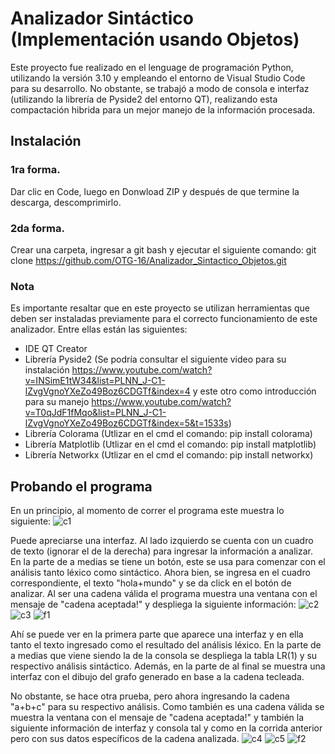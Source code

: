 # Analizador Sintáctico (Implementación usando Objetos)
Este proyecto fue realizado en el lenguage de programación Python, utilizando la versión 3.10 y empleando el entorno de Visual Studio Code para su desarrollo. No obstante, se trabajó a modo de consola e interfaz (utilizando la librería de Pyside2 del entorno QT), realizando esta compactación hibrida para un mejor manejo de la información procesada.

## Instalación
### 1ra forma.
Dar clic en Code, luego en Donwload ZIP y después de que termine la descarga, descomprimirlo.

### 2da forma.
Crear una carpeta, ingresar a git bash y ejecutar el siguiente comando:  git clone https://github.com/OTG-16/Analizador_Sintactico_Objetos.git

### Nota
Es importante resaltar que en este proyecto se utilizan herramientas que deben ser instaladas previamente para el correcto funcionamiento de este analizador. Entre ellas están las siguientes:

- IDE QT Creator
- Librería Pyside2 (Se podría consultar el siguiente video para su instalación https://www.youtube.com/watch?v=INSimE1tW34&list=PLNN_J-C1-lZvgVgnoYXeZo49Boz6CDGTf&index=4 y este otro como introducción para su manejo https://www.youtube.com/watch?v=T0qJdF1fMqo&list=PLNN_J-C1-lZvgVgnoYXeZo49Boz6CDGTf&index=5&t=1533s)
- Librería Colorama (Utlizar en el cmd el comando: pip install colorama)
- Librería Matplotlib (Utlizar en el cmd el comando: pip install matplotlib)
- Librería Networkx (Utlizar en el cmd el comando: pip install networkx)

## Probando el programa
En un principio, al momento de correr el programa este muestra lo siguiente:
![c1](https://user-images.githubusercontent.com/70919055/191636160-03a7d676-64d0-44b7-be3e-5f74b06b9f8a.PNG)

Puede apreciarse una interfaz. Al lado izquierdo se cuenta con un cuadro de texto (ignorar el de la derecha) para ingresar la información a analizar. En la parte de a medias se tiene un botón, este se usa para comenzar con el análisis tanto léxico como sintáctico. Ahora bien, se ingresa en el cuadro correspondiente, el texto "hola+mundo" y se da click en el botón de analizar. Al ser una cadena válida el programa muestra una ventana con el mensaje de "cadena aceptada!" y despliega la siguiente información:
![c2](https://user-images.githubusercontent.com/70919055/191636484-6cb48968-a8cb-4280-a8e6-eebeb2b798ee.PNG)
![c3](https://user-images.githubusercontent.com/70919055/191636516-a339e10d-bf3c-430e-a5b0-45e20e13eaab.PNG)
![f1](https://user-images.githubusercontent.com/70919055/191636654-32853ebc-af0c-4a8e-8e2a-4b0b1f595aae.png)

Ahí se puede ver en la primera parte  que aparece una interfaz y en ella tanto el texto ingresado como el resultado del análisis léxico. En la parte de a medias que viene siendo la de la consola se despliega la tabla LR(1) y su respectivo análisis sintáctico. Además, en la parte de al final se muestra una interfaz con el dibujo del grafo generado en base a la cadena tecleada.

No obstante, se hace otra prueba, pero ahora ingresando la cadena "a+b+c" para su respectivo análisis. Como también es una cadena válida se muestra la ventana con el mensaje de "cadena aceptada!" y también la siguiente información de interfaz y consola tal y como en la corrida anterior pero con sus datos específicos de la cadena analizada.
![c4](https://user-images.githubusercontent.com/70919055/191636563-3ef516d0-7102-4849-bdba-4d1259697b19.PNG)
![c5](https://user-images.githubusercontent.com/70919055/191636610-100e24f0-96f4-48cc-ad49-0e06100690ea.PNG)
![f2](https://user-images.githubusercontent.com/70919055/191636767-c3f1b5dd-ff52-433e-962f-056b7113c3f1.png)



